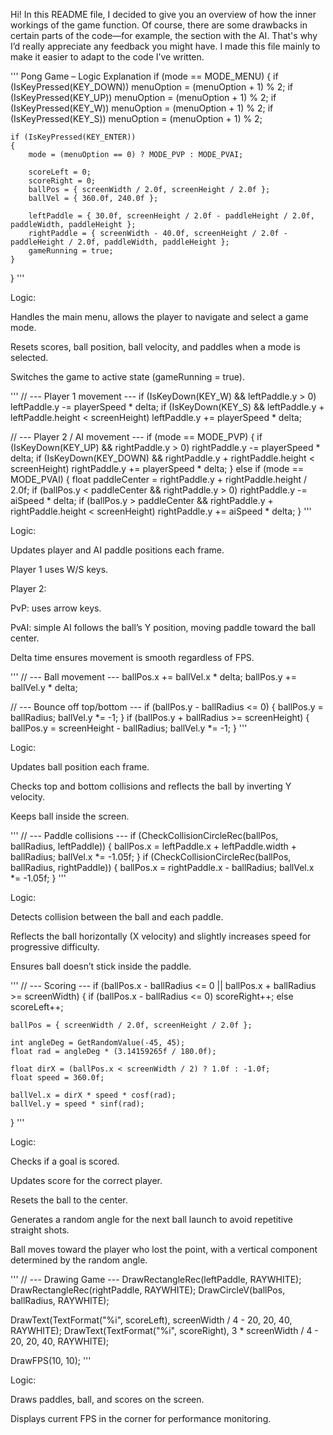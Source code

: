 Hi! In this README file, I decided to give you an overview of how the inner workings of the game function. Of course, there are some drawbacks in certain parts of the code—for example, the section with the AI. That's why I’d really appreciate any feedback you might have. I made this file mainly to make it easier to adapt to the code I’ve written.

'''
Pong Game – Logic Explanation
if (mode == MODE_MENU)
{
    if (IsKeyPressed(KEY_DOWN)) menuOption = (menuOption + 1) % 2;
    if (IsKeyPressed(KEY_UP)) menuOption = (menuOption + 1) % 2;
    if (IsKeyPressed(KEY_W)) menuOption = (menuOption + 1) % 2;
    if (IsKeyPressed(KEY_S)) menuOption = (menuOption + 1) % 2;

    if (IsKeyPressed(KEY_ENTER))
    {
        mode = (menuOption == 0) ? MODE_PVP : MODE_PVAI;            

        scoreLeft = 0;
        scoreRight = 0;
        ballPos = { screenWidth / 2.0f, screenHeight / 2.0f };
        ballVel = { 360.0f, 240.0f };

        leftPaddle = { 30.0f, screenHeight / 2.0f - paddleHeight / 2.0f, paddleWidth, paddleHeight };
        rightPaddle = { screenWidth - 40.0f, screenHeight / 2.0f - paddleHeight / 2.0f, paddleWidth, paddleHeight };
        gameRunning = true;
    }
}
'''

Logic:

Handles the main menu, allows the player to navigate and select a game mode.

Resets scores, ball position, ball velocity, and paddles when a mode is selected.

Switches the game to active state (gameRunning = true).

'''
// --- Player 1 movement ---
if (IsKeyDown(KEY_W) && leftPaddle.y > 0) leftPaddle.y -= playerSpeed * delta;
if (IsKeyDown(KEY_S) && leftPaddle.y + leftPaddle.height < screenHeight) leftPaddle.y += playerSpeed * delta;

// --- Player 2 / AI movement ---
if (mode == MODE_PVP)
{
    if (IsKeyDown(KEY_UP) && rightPaddle.y > 0) rightPaddle.y -= playerSpeed * delta;
    if (IsKeyDown(KEY_DOWN) && rightPaddle.y + rightPaddle.height < screenHeight) rightPaddle.y += playerSpeed * delta;
}
else if (mode == MODE_PVAI)
{
    float paddleCenter = rightPaddle.y + rightPaddle.height / 2.0f;
    if (ballPos.y < paddleCenter && rightPaddle.y > 0) rightPaddle.y -= aiSpeed * delta;
    if (ballPos.y > paddleCenter && rightPaddle.y + rightPaddle.height < screenHeight) rightPaddle.y += aiSpeed * delta;
}
'''

Logic:

Updates player and AI paddle positions each frame.

Player 1 uses W/S keys.

Player 2:

PvP: uses arrow keys.

PvAI: simple AI follows the ball’s Y position, moving paddle toward the ball center.

Delta time ensures movement is smooth regardless of FPS.

'''
// --- Ball movement ---
ballPos.x += ballVel.x * delta;
ballPos.y += ballVel.y * delta;

// --- Bounce off top/bottom ---
if (ballPos.y - ballRadius <= 0) { ballPos.y = ballRadius; ballVel.y *= -1; }
if (ballPos.y + ballRadius >= screenHeight) { ballPos.y = screenHeight - ballRadius; ballVel.y *= -1; }
'''

Logic:

Updates ball position each frame.

Checks top and bottom collisions and reflects the ball by inverting Y velocity.

Keeps ball inside the screen.

'''
// --- Paddle collisions ---
if (CheckCollisionCircleRec(ballPos, ballRadius, leftPaddle))
{
    ballPos.x = leftPaddle.x + leftPaddle.width + ballRadius;
    ballVel.x *= -1.05f;
}
if (CheckCollisionCircleRec(ballPos, ballRadius, rightPaddle))
{
    ballPos.x = rightPaddle.x - ballRadius;
    ballVel.x *= -1.05f;
}
'''

Logic:

Detects collision between the ball and each paddle.

Reflects the ball horizontally (X velocity) and slightly increases speed for progressive difficulty.

Ensures ball doesn’t stick inside the paddle.

'''
// --- Scoring ---
if (ballPos.x - ballRadius <= 0 || ballPos.x + ballRadius >= screenWidth)
{
    if (ballPos.x - ballRadius <= 0) scoreRight++;
    else scoreLeft++;

    ballPos = { screenWidth / 2.0f, screenHeight / 2.0f };

    int angleDeg = GetRandomValue(-45, 45);
    float rad = angleDeg * (3.14159265f / 180.0f);

    float dirX = (ballPos.x < screenWidth / 2) ? 1.0f : -1.0f;
    float speed = 360.0f;

    ballVel.x = dirX * speed * cosf(rad);
    ballVel.y = speed * sinf(rad);
}
'''

Logic:

Checks if a goal is scored.

Updates score for the correct player.

Resets the ball to the center.

Generates a random angle for the next ball launch to avoid repetitive straight shots.

Ball moves toward the player who lost the point, with a vertical component determined by the random angle.

'''
// --- Drawing Game ---
DrawRectangleRec(leftPaddle, RAYWHITE);
DrawRectangleRec(rightPaddle, RAYWHITE);
DrawCircleV(ballPos, ballRadius, RAYWHITE);

DrawText(TextFormat("%i", scoreLeft), screenWidth / 4 - 20, 20, 40, RAYWHITE);
DrawText(TextFormat("%i", scoreRight), 3 * screenWidth / 4 - 20, 20, 40, RAYWHITE);

DrawFPS(10, 10);
'''

Logic:

Draws paddles, ball, and scores on the screen.

Displays current FPS in the corner for performance monitoring.
